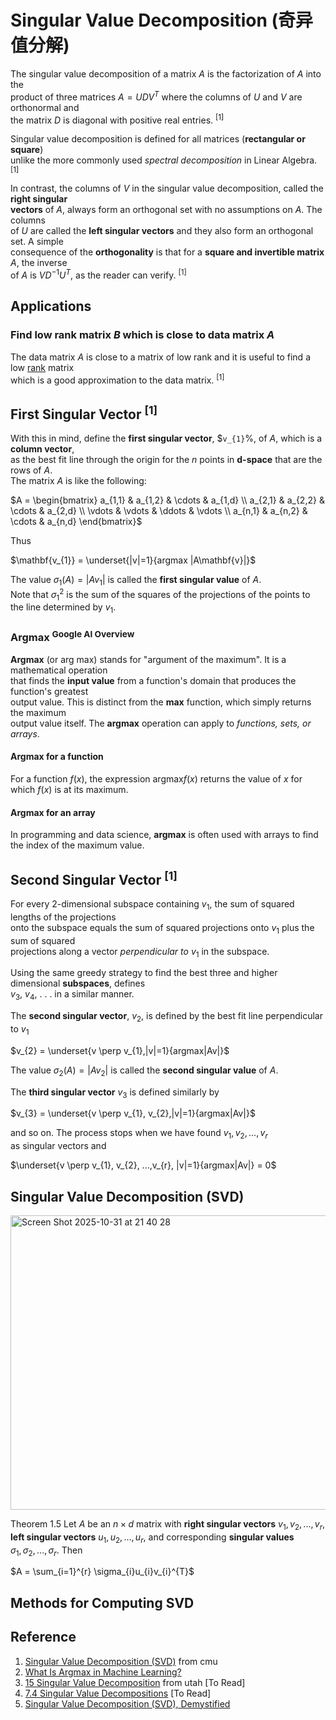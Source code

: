 # Singular Value Decomposition (奇异值分解)

The singular value decomposition of a matrix $`A`$ is the factorization of $`A`$ into the <br>
product of three matrices $`A = UDV^{T}`$ where the columns of $`U`$ and $`V`$ are orthonormal and <br>
the matrix $`D`$ is diagonal with positive real entries. <sup>[1]</sup>

Singular value decomposition is defined for all matrices (**rectangular or square**) <br>
unlike the more commonly used *spectral decomposition* in Linear Algebra. <sup>[1]</sup>

In contrast, the columns of $`V`$ in the singular value decomposition, called the **right singular** <br>
**vectors** of $`A`$, always form an orthogonal set with no assumptions on $`A`$. The columns <br>
of $`U`$ are called the **left singular vectors** and they also form an orthogonal set. A simple <br>
consequence of the **orthogonality** is that for a **square and invertible matrix** $`A`$, the inverse <br>
of $`A`$ is $`VD^{−1}U^{T}`$, as the reader can verify. <sup>[1]</sup>

## Applications

### Find low rank matrix $`B`$ which is close to data matrix $`A`$

The data matrix $`A`$ is close to a matrix of low rank and it is useful to find a low [rank](https://github.com/vitonzhangtt/LinearAlgebraNinja/blob/main/Concepts.md#rank) matrix <br>
which is a good approximation to the data matrix. <sup>[1]</sup>

### 

## First Singular Vector <sup>[1]</sup>

With this in mind, define the **first singular vector**, $`v_{1}`%, of $`A`$, which is a **column vector**, <br> 
as the best fit line through the origin for the $`n`$ points in **d-space** that are the rows of $`A`$. <br>
The matrix $`A`$ is like the following:

$`A = \begin{bmatrix}
   a_{1,1} & a_{1,2} & \cdots & a_{1,d} \\
   a_{2,1} & a_{2,2} & \cdots & a_{2,d} \\
   \vdots  & \vdots  & \ddots & \vdots  \\
   a_{n,1} & a_{n,2} & \cdots & a_{n,d} 
\end{bmatrix}`$ 

Thus 

$`\mathbf{v_{1}} = \underset{|v|=1}{argmax |A\mathbf{v}|}`$

The value $`\sigma_{1} (A) = |Av_{1}|`$ is called the **first singular value** of $`A`$. <br> 
Note that $`\sigma_{1}^2`$ is the sum of the squares of the projections of the points to <br>
the line determined by $`v_{1}`$.

### Argmax <sup>Google AI Overview</sup>
**Argmax** (or arg max) stands for "argument of the maximum". It is a mathematical operation <br>
that finds the **input value** from a function's domain that produces the function's greatest <br>
output value. This is distinct from the **max** function, which simply returns the maximum <br>
output value itself. The **argmax** operation can apply to *functions, sets, or arrays*. 

#### Argmax for a function 

For a function $`f(x)`$, the expression $`\mathrm{argmax}f(x)`$ returns the value of $`x`$ for <br> 
which $`f(x)`$ is at its maximum. 

#### Argmax for an array
In programming and data science, **argmax** is often used with arrays to find the index of the maximum value. 

## Second Singular Vector <sup>[1]</sup>

For every 2-dimensional subspace containing $`v_{1}`$, the sum of squared lengths of the projections <br>
onto the subspace equals the sum of squared projections onto $`v_{1}`$ plus the sum of squared <br>
projections along a vector *perpendicular to* $`v_{1}`$ in the subspace. 

Using the same greedy strategy to find the best three and higher dimensional **subspaces**, defines <br>
$`v_{3}`$, $`v_{4}`$, . . . in a similar manner.

The **second singular vector**, $`v_{2}`$, is defined by the best fit line perpendicular to $`v_{1}`$ <br>

$`v_{2} = \underset{v \perp v_{1},|v|=1}{argmax|Av|}`$

The value $`\sigma_{2}(A) = |Av_{2}|`$ is called the **second singular value** of $`A`$.

The **third singular vector** $`v_{3}`$ is defined similarly by

$`v_{3} = \underset{v \perp v_{1}, v_{2},|v|=1}{argmax|Av|}`$

and so on. The process stops when we have found $`v_{1},v_{2},...,v_{r}`$ <br>
as singular vectors and

$`\underset{v \perp v_{1}, v_{2}, ...,v_{r}, |v|=1}{argmax|Av|} = 0`$

## Singular Value Decomposition (SVD)

<img width="764" height="471" alt="Screen Shot 2025-10-31 at 21 40 28" src="https://github.com/user-attachments/assets/10870a44-5fac-426e-83f1-d9e0aba902ba" />

Theorem 1.5 Let $`A`$ be an $`n × d`$ matrix with **right singular vectors** $`v_{1}, v_{2}, . . . , v_{r}`$, <br>
**left singular vectors** $`u_{1}, u_{2}, . . . , u_{r}`$, and corresponding **singular values** <br>
$`σ_{1}, σ_{2}, . . . , σ_{r}`$. Then

$`A = \sum_{i=1}^{r} \sigma_{i}u_{i}v_{i}^{T}`$


## Methods for Computing SVD






## Reference
1. [Singular Value Decomposition (SVD)](https://www.cs.cmu.edu/~venkatg/teaching/CStheory-infoage/book-chapter-4.pdf) from cmu
2. [What Is Argmax in Machine Learning?](https://machinelearningmastery.com/argmax-in-machine-learning/)
3. [15 Singular Value Decomposition](https://users.cs.utah.edu/~jeffp/teaching/cs5140-S15/cs5140/L15-SVD.pdf) from utah [To Read]
4. [7.4 Singular Value Decompositions](https://understandinglinearalgebra.org/sec-svd-intro.html) [To Read]
5. [Singular Value Decomposition (SVD), Demystified](https://towardsdatascience.com/singular-value-decomposition-svd-demystified-57fc44b802a0/)
